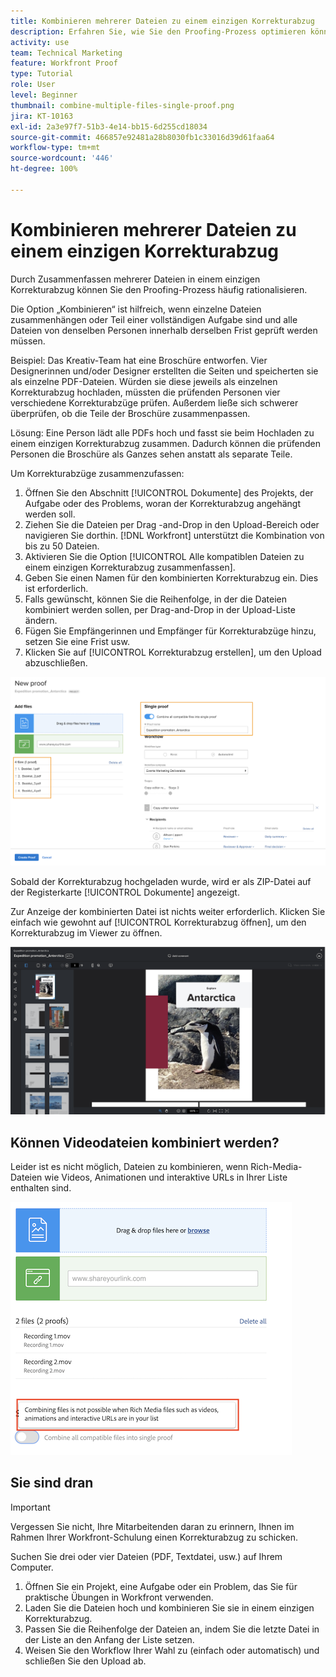 ```yaml
---
title: Kombinieren mehrerer Dateien zu einem einzigen Korrekturabzug
description: Erfahren Sie, wie Sie den Proofing-Prozess optimieren können, indem Sie mehrere Dateien in [!DNL  Workfront]in einem einzigen Korrekturabzug zusammenfassen.
activity: use
team: Technical Marketing
feature: Workfront Proof
type: Tutorial
role: User
level: Beginner
thumbnail: combine-multiple-files-single-proof.png
jira: KT-10163
exl-id: 2a3e97f7-51b3-4e14-bb15-6d255cd18034
source-git-commit: 466857e92481a28b8030fb1c33016d39d61faa64
workflow-type: tm+mt
source-wordcount: '446'
ht-degree: 100%

---
```


# Kombinieren mehrerer Dateien zu einem einzigen Korrekturabzug

Durch Zusammenfassen mehrerer Dateien in einem einzigen Korrekturabzug können Sie den Proofing-Prozess häufig rationalisieren.

Die Option „Kombinieren“ ist hilfreich, wenn einzelne Dateien zusammenhängen oder Teil einer vollständigen Aufgabe sind und alle Dateien von denselben Personen innerhalb derselben Frist geprüft werden müssen.

Beispiel: Das Kreativ-Team hat eine Broschüre entworfen. Vier Designerinnen und/oder Designer erstellten die Seiten und speicherten sie als einzelne PDF-Dateien. Würden sie diese jeweils als einzelnen Korrekturabzug hochladen, müssten die prüfenden Personen vier verschiedene Korrekturabzüge prüfen. Außerdem ließe sich schwerer überprüfen, ob die Teile der Broschüre zusammenpassen.

Lösung: Eine Person lädt alle PDFs hoch und fasst sie beim Hochladen zu einem einzigen Korrekturabzug zusammen. Dadurch können die prüfenden Personen die Broschüre als Ganzes sehen anstatt als separate Teile.

Um Korrekturabzüge zusammenzufassen:

1. Öffnen Sie den Abschnitt [!UICONTROL Dokumente] des Projekts, der Aufgabe oder des Problems, woran der Korrekturabzug angehängt werden soll.
2. Ziehen Sie die Dateien per Drag -and-Drop in den Upload-Bereich oder navigieren Sie dorthin. [!DNL Workfront] unterstützt die Kombination von bis zu 50 Dateien.
3. Aktivieren Sie die Option [!UICONTROL Alle kompatiblen Dateien zu einem einzigen Korrekturabzug zusammenfassen].
4. Geben Sie einen Namen für den kombinierten Korrekturabzug ein. Dies ist erforderlich.
5. Falls gewünscht, können Sie die Reihenfolge, in der die Dateien kombiniert werden sollen, per Drag-and-Drop in der Upload-Liste ändern.
6. Fügen Sie Empfängerinnen und Empfänger für Korrekturabzüge hinzu, setzen Sie eine Frist usw.
7. Klicken Sie auf [!UICONTROL Korrekturabzug erstellen], um den Upload abzuschließen.

![Ein Bild des Fensters [!UICONTROL Neuer Korrekturabzug], in dem die Liste der hochgeladenen Dateien und der Abschnitt [!UICONTROL Einzelner Korrekturabzug] hervorgehoben wurde.](assets/combine-proofs.png)

Sobald der Korrekturabzug hochgeladen wurde, wird er als ZIP-Datei auf der Registerkarte [!UICONTROL Dokumente] angezeigt.

Zur Anzeige der kombinierten Datei ist nichts weiter erforderlich. Klicken Sie einfach wie gewohnt auf [!UICONTROL Korrekturabzug öffnen], um den Korrekturabzug im Viewer zu öffnen.

![Ein Bild des Korrekturabzug-Viewers mit einem mehrseitigen Korrekturabzug.](assets/combine-proofs-2.png)

## Können Videodateien kombiniert werden?

Leider ist es nicht möglich, Dateien zu kombinieren, wenn Rich-Media-Dateien wie Videos, Animationen und interaktive URLs in Ihrer Liste enthalten sind.

![Ein Bild einer Fehlermeldung, die erklärt, dass Sie Videodateien nicht kombinieren können.](assets/combine-proofs-error.png)


## Sie sind dran

>[!IMPORTANT]
>
>Vergessen Sie nicht, Ihre Mitarbeitenden daran zu erinnern, Ihnen im Rahmen Ihrer Workfront-Schulung einen Korrekturabzug zu schicken.


Suchen Sie drei oder vier Dateien (PDF, Textdatei, usw.) auf Ihrem Computer.

1. Öffnen Sie ein Projekt, eine Aufgabe oder ein Problem, das Sie für praktische Übungen in Workfront verwenden.
1. Laden Sie die Dateien hoch und kombinieren Sie sie in einem einzigen Korrekturabzug.
1. Passen Sie die Reihenfolge der Dateien an, indem Sie die letzte Datei in der Liste an den Anfang der Liste setzen.
1. Weisen Sie den Workflow Ihrer Wahl zu (einfach oder automatisch) und schließen Sie den Upload ab.



<!--
##Learn more
* Create a multi-page proof
-->
